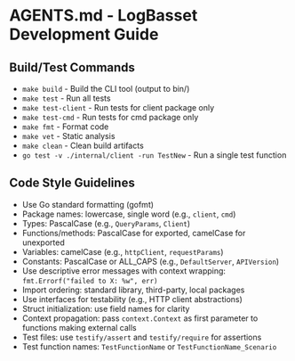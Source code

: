 # AGENTS.md - LogBasset Development Guide

## Build/Test Commands
- `make build` - Build the CLI tool (output to bin/)
- `make test` - Run all tests
- `make test-client` - Run tests for client package only
- `make test-cmd` - Run tests for cmd package only
- `make fmt` - Format code
- `make vet` - Static analysis
- `make clean` - Clean build artifacts
- `go test -v ./internal/client -run TestNew` - Run a single test function

## Code Style Guidelines
- Use Go standard formatting (gofmt)
- Package names: lowercase, single word (e.g., `client`, `cmd`)
- Types: PascalCase (e.g., `QueryParams`, `Client`)
- Functions/methods: PascalCase for exported, camelCase for unexported
- Variables: camelCase (e.g., `httpClient`, `requestParams`)
- Constants: PascalCase or ALL_CAPS (e.g., `DefaultServer`, `APIVersion`)
- Use descriptive error messages with context wrapping: `fmt.Errorf("failed to X: %w", err)`
- Import ordering: standard library, third-party, local packages
- Use interfaces for testability (e.g., HTTP client abstractions)
- Struct initialization: use field names for clarity
- Context propagation: pass `context.Context` as first parameter to functions making external calls
- Test files: use `testify/assert` and `testify/require` for assertions
- Test function names: `TestFunctionName` or `TestFunctionName_Scenario`